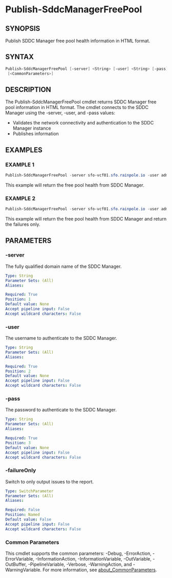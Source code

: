 # Publish-SddcManagerFreePool

## SYNOPSIS

Publish SDDC Manager free pool health information in HTML format.

## SYNTAX

```powershell
Publish-SddcManagerFreePool [-server] <String> [-user] <String> [-pass] <String> [-failureOnly]
 [<CommonParameters>]
```

## DESCRIPTION

The Publish-SddcManagerFreePool cmdlet returns SDDC Manager free pool information in HTML format.
The cmdlet connects to the SDDC Manager using the -server, -user, and -pass values:

- Validates the network connectivity and authentication to the SDDC Manager instance
- Publishes information

## EXAMPLES

### EXAMPLE 1

```powershell
Publish-SddcManagerFreePool -server sfo-vcf01.sfo.rainpole.io -user admin@local -pass VMw@re1!VMw@re1!
```

This example will return the free pool health from SDDC Manager.

### EXAMPLE 2

```powershell
Publish-SddcManagerFreePool -server sfo-vcf01.sfo.rainpole.io -user admin@local -pass VMw@re1!VMw@re1! -failureOnly
```

This example will return the free pool health from SDDC Manager and return the failures only.

## PARAMETERS

### -server

The fully qualified domain name of the SDDC Manager.

```yaml
Type: String
Parameter Sets: (All)
Aliases:

Required: True
Position: 1
Default value: None
Accept pipeline input: False
Accept wildcard characters: False
```

### -user

The username to authenticate to the SDDC Manager.

```yaml
Type: String
Parameter Sets: (All)
Aliases:

Required: True
Position: 2
Default value: None
Accept pipeline input: False
Accept wildcard characters: False
```

### -pass

The password to authenticate to the SDDC Manager.

```yaml
Type: String
Parameter Sets: (All)
Aliases:

Required: True
Position: 3
Default value: None
Accept pipeline input: False
Accept wildcard characters: False
```

### -failureOnly

Switch to only output issues to the report.

```yaml
Type: SwitchParameter
Parameter Sets: (All)
Aliases:

Required: False
Position: Named
Default value: False
Accept pipeline input: False
Accept wildcard characters: False
```

### Common Parameters

This cmdlet supports the common parameters: -Debug, -ErrorAction, -ErrorVariable, -InformationAction, -InformationVariable, -OutVariable, -OutBuffer, -PipelineVariable, -Verbose, -WarningAction, and -WarningVariable. For more information, see [about_CommonParameters](http://go.microsoft.com/fwlink/?LinkID=113216).
